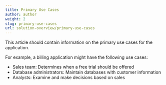 ```yaml
---
title: Primary Use Cases
author: author
weight: 2
slug: primary-use-cases
url: solution-overview/primary-use-cases
---
```


This article should contain information on the primary use cases for the application.  

For example, a billing application might have the following use cases:

* Sales team: Determines when a free trial should be offered
* Database administrators: Maintain databases with customer information
* Analysts: Examine and make decisions based on sales
